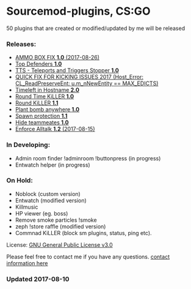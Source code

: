 # Sourcemod-plugins, CS:GO

50 plugins that are created or modified/updated by me will be released

### Releases:
  - [AMMO BOX FIX **1.0** (2017-08-26)](https://github.com/IT-KiLLER/CSGO-AMMO-BOX-FIX)
  - [Top Defenders **1.0**](https://github.com/IT-KiLLER/CSGO-TOP-DEFENDERS)
  - [TTS - Teleports and Triggers Stopper **1.0**](https://github.com/IT-KiLLER/CSGO-TTS-Teleports-and-Triggers-Stopper)
  - [QUICK FIX FOR KICKING ISSUES 2017 (Host_Error: CL_ReadPreserveEnt: u.m_nNewEntity == MAX_EDICTS)](https://github.com/IT-KiLLER/CSGO-QUICK-FIX-FOR-KICKING-ISSUES-2017)
  - [Timeleft in Hostname **2.0**](https://github.com/IT-KiLLER/CSGO-Timeleft-in-Hostname)
  - [Round Time KiLLER **1.0**](https://github.com/IT-KiLLER/CSGO-Round-Time-KiLLER)
  - [Round KiLLER **1.1**](https://github.com/IT-KiLLER/CSGO-Round-KiLLER)
  - [Plant bomb anywhere **1.0**](https://github.com/IT-KiLLER/CSGO-Plant-bomb-anywhere)
  - [Spawn protection **1.1**](https://github.com/IT-KiLLER/CSGO-Spawn-protection)
  - [Hide teammeates **1.0**](https://github.com/IT-KiLLER/CSGO-Hide-teammates)
  - [Enforce Alltalk **1.2** (2017-08-15)](https://github.com/IT-KiLLER/CSGO-Alltalk)

### In Developing:
  - Admin room finder !adminroom !buttonpress (in progress)
  - Entwatch helper (in progress)
  
### On Hold:
  - Noblock (custom version)
  - Entwatch (modified version)
  - Killmusic
  - HP viewer (eg. boss)
  - Remove smoke particles !smoke
  - zeph !store raffle (modified version)
  - Commnad KiLLER (block sm plugins, status, ping etc).
  
License: [GNU General Public License v3.0](https://github.com/IT-KiLLER/Sourcemod-plugins/blob/master/LICENSE)

Please feel free to contact me if you have any questions. [contact information here](https://github.com/IT-KiLLER/HOW-TO-CONTACT-ME)

### Updated 2017-08-10












